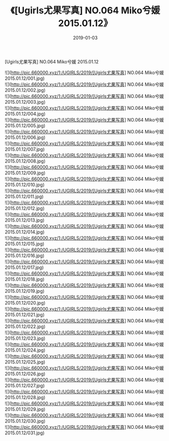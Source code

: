 ﻿---
layout: post
title:  《[Ugirls尤果写真] NO.064 Miko兮媛 2015.01.12》
date:   2019-01-03
img: http://pic.660000.xyz/1:/UGIRLS/2019/[Ugirls尤果写真] NO.064 Miko兮媛 2015.01.12/000.jpg
categories: [美女, 清纯, 唯美]
---

[Ugirls尤果写真] NO.064 Miko兮媛 2015.01.12

 ![](http://pic.660000.xyz/1:/UGIRLS/2019/[Ugirls尤果写真] NO.064 Miko兮媛 2015.01.12/001.jpg) <br>![](http://pic.660000.xyz/1:/UGIRLS/2019/[Ugirls尤果写真] NO.064 Miko兮媛 2015.01.12/002.jpg) <br>![](http://pic.660000.xyz/1:/UGIRLS/2019/[Ugirls尤果写真] NO.064 Miko兮媛 2015.01.12/003.jpg) <br>![](http://pic.660000.xyz/1:/UGIRLS/2019/[Ugirls尤果写真] NO.064 Miko兮媛 2015.01.12/004.jpg) <br>![](http://pic.660000.xyz/1:/UGIRLS/2019/[Ugirls尤果写真] NO.064 Miko兮媛 2015.01.12/005.jpg) <br>![](http://pic.660000.xyz/1:/UGIRLS/2019/[Ugirls尤果写真] NO.064 Miko兮媛 2015.01.12/006.jpg) <br>![](http://pic.660000.xyz/1:/UGIRLS/2019/[Ugirls尤果写真] NO.064 Miko兮媛 2015.01.12/007.jpg) <br>![](http://pic.660000.xyz/1:/UGIRLS/2019/[Ugirls尤果写真] NO.064 Miko兮媛 2015.01.12/008.jpg) <br>![](http://pic.660000.xyz/1:/UGIRLS/2019/[Ugirls尤果写真] NO.064 Miko兮媛 2015.01.12/009.jpg) <br>![](http://pic.660000.xyz/1:/UGIRLS/2019/[Ugirls尤果写真] NO.064 Miko兮媛 2015.01.12/010.jpg) <br>![](http://pic.660000.xyz/1:/UGIRLS/2019/[Ugirls尤果写真] NO.064 Miko兮媛 2015.01.12/011.jpg) <br>![](http://pic.660000.xyz/1:/UGIRLS/2019/[Ugirls尤果写真] NO.064 Miko兮媛 2015.01.12/012.jpg) <br>![](http://pic.660000.xyz/1:/UGIRLS/2019/[Ugirls尤果写真] NO.064 Miko兮媛 2015.01.12/013.jpg) <br>![](http://pic.660000.xyz/1:/UGIRLS/2019/[Ugirls尤果写真] NO.064 Miko兮媛 2015.01.12/014.jpg) <br>![](http://pic.660000.xyz/1:/UGIRLS/2019/[Ugirls尤果写真] NO.064 Miko兮媛 2015.01.12/015.jpg) <br>![](http://pic.660000.xyz/1:/UGIRLS/2019/[Ugirls尤果写真] NO.064 Miko兮媛 2015.01.12/016.jpg) <br>![](http://pic.660000.xyz/1:/UGIRLS/2019/[Ugirls尤果写真] NO.064 Miko兮媛 2015.01.12/017.jpg) <br>![](http://pic.660000.xyz/1:/UGIRLS/2019/[Ugirls尤果写真] NO.064 Miko兮媛 2015.01.12/018.jpg) <br>![](http://pic.660000.xyz/1:/UGIRLS/2019/[Ugirls尤果写真] NO.064 Miko兮媛 2015.01.12/019.jpg) <br>![](http://pic.660000.xyz/1:/UGIRLS/2019/[Ugirls尤果写真] NO.064 Miko兮媛 2015.01.12/020.jpg) <br>![](http://pic.660000.xyz/1:/UGIRLS/2019/[Ugirls尤果写真] NO.064 Miko兮媛 2015.01.12/021.jpg) <br>![](http://pic.660000.xyz/1:/UGIRLS/2019/[Ugirls尤果写真] NO.064 Miko兮媛 2015.01.12/022.jpg) <br>![](http://pic.660000.xyz/1:/UGIRLS/2019/[Ugirls尤果写真] NO.064 Miko兮媛 2015.01.12/023.jpg) <br>![](http://pic.660000.xyz/1:/UGIRLS/2019/[Ugirls尤果写真] NO.064 Miko兮媛 2015.01.12/024.jpg) <br>![](http://pic.660000.xyz/1:/UGIRLS/2019/[Ugirls尤果写真] NO.064 Miko兮媛 2015.01.12/025.jpg) <br>![](http://pic.660000.xyz/1:/UGIRLS/2019/[Ugirls尤果写真] NO.064 Miko兮媛 2015.01.12/026.jpg) <br>![](http://pic.660000.xyz/1:/UGIRLS/2019/[Ugirls尤果写真] NO.064 Miko兮媛 2015.01.12/027.jpg) <br>![](http://pic.660000.xyz/1:/UGIRLS/2019/[Ugirls尤果写真] NO.064 Miko兮媛 2015.01.12/028.jpg) <br>![](http://pic.660000.xyz/1:/UGIRLS/2019/[Ugirls尤果写真] NO.064 Miko兮媛 2015.01.12/029.jpg) <br>![](http://pic.660000.xyz/1:/UGIRLS/2019/[Ugirls尤果写真] NO.064 Miko兮媛 2015.01.12/030.jpg) <br>![](http://pic.660000.xyz/1:/UGIRLS/2019/[Ugirls尤果写真] NO.064 Miko兮媛 2015.01.12/031.jpg) <br>
